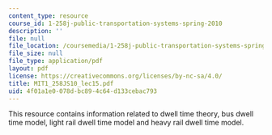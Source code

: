 ```yaml
---
content_type: resource
course_id: 1-258j-public-transportation-systems-spring-2010
description: ''
file: null
file_location: /coursemedia/1-258j-public-transportation-systems-spring-2010/4f01a1e0078dbc894c64d133cebac793_MIT1_258JS10_lec15.pdf
file_size: null
file_type: application/pdf
layout: pdf
license: https://creativecommons.org/licenses/by-nc-sa/4.0/
title: MIT1_258JS10_lec15.pdf
uid: 4f01a1e0-078d-bc89-4c64-d133cebac793
---
```

This resource contains information related to dwell time theory, bus dwell time model, light rail dwell time model and heavy rail dwell time model. 